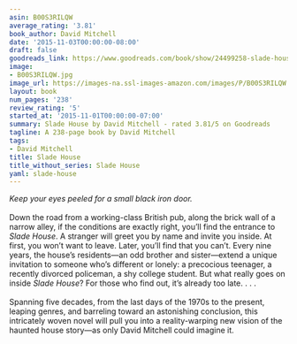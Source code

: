 ```yaml
---
asin: B00S3RILQW
average_rating: '3.81'
book_author: David Mitchell
date: '2015-11-03T00:00:00-08:00'
draft: false
goodreads_link: https://www.goodreads.com/book/show/24499258-slade-house
image:
- B00S3RILQW.jpg
image_url: https://images-na.ssl-images-amazon.com/images/P/B00S3RILQW.01._SCLZZZZZZZ.jpg
layout: book
num_pages: '238'
review_rating: '5'
started_at: '2015-11-01T00:00:00-07:00'
summary: Slade House by David Mitchell - rated 3.81/5 on Goodreads
tagline: A 238-page book by David Mitchell
tags:
- David Mitchell
title: Slade House
title_without_series: Slade House
yaml: slade-house
---
```


<i>Keep your eyes peeled for a small black iron door.</i><br /><br />Down the road from a working-class British pub, along the brick wall of a narrow alley, if the conditions are exactly right, you’ll find the entrance to <i>Slade House</i>. A stranger will greet you by name and invite you inside. At first, you won’t want to leave. Later, you’ll find that you can’t. Every nine years, the house’s residents—an odd brother and sister—extend a unique invitation to someone who’s different or lonely: a precocious teenager, a recently divorced policeman, a shy college student. But what really goes on inside <i>Slade House</i>? For those who find out, it’s already too late. . . .<br /><br />Spanning five decades, from the last days of the 1970s to the present, leaping genres, and barreling toward an astonishing conclusion, this intricately woven novel will pull you into a reality-warping new vision of the haunted house story—as only David Mitchell could imagine it.